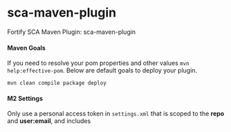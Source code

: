 # sca-maven-plugin
Fortify SCA Maven Plugin: sca-maven-plugin

#### Maven Goals
If you need to resolve your pom properties and other values `mvn help:effective-pom`.  Below are default goals to deploy your plugin.

```
mvn clean compile package deploy 
```

#### M2 Settings
Only use a personal access token in `settings.xml` that is scoped to the __repo__ and __user:email__, and includes
